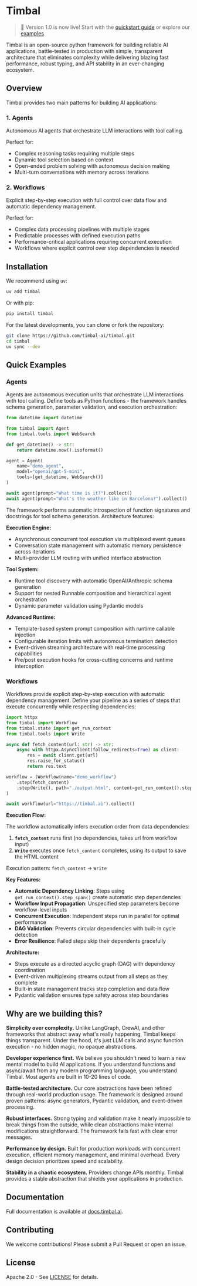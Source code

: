 # Timbal

> 🚀 Version 1.0 is now live! Start with the [quickstart guide](https://docs.timbal.ai/quickstart) or explore our [examples](https://docs.timbal.ai/examples).

Timbal is an open-source python framework for building reliable AI applications, battle-tested in production with simple, transparent architecture that eliminates complexity while delivering blazing fast performance, robust typing, and API stability in an ever-changing ecosystem.

## Overview

Timbal provides two main patterns for building AI applications:

### 1. Agents
Autonomous AI agents that orchestrate LLM interactions with tool calling.

Perfect for:
- Complex reasoning tasks requiring multiple steps
- Dynamic tool selection based on context
- Open-ended problem solving with autonomous decision making
- Multi-turn conversations with memory across iterations

### 2. Workflows
Explicit step-by-step execution with full control over data flow and automatic dependency management.

Perfect for:
- Complex data processing pipelines with multiple stages
- Predictable processes with defined execution paths
- Performance-critical applications requiring concurrent execution
- Workflows where explicit control over step dependencies is needed

## Installation

We recommend using `uv`:

```bash
uv add timbal
```

Or with pip:

```bash
pip install timbal
```

For the latest developments, you can clone or fork the repository:

```bash
git clone https://github.com/timbal-ai/timbal.git
cd timbal
uv sync --dev
```

## Quick Examples

### Agents

Agents are autonomous execution units that orchestrate LLM interactions with tool calling. Define tools as Python functions - the framework handles schema generation, parameter validation, and execution orchestration:

```python
from datetime import datetime

from timbal import Agent
from timbal.tools import WebSearch

def get_datetime() -> str:
    return datetime.now().isoformat()

agent = Agent(
    name="demo_agent",
    model="openai/gpt-5-mini",
    tools=[get_datetime, WebSearch()]
)

await agent(prompt="What time is it?").collect()
await agent(prompt="What's the weather like in Barcelona?").collect()
```

The framework performs automatic introspection of function signatures and docstrings for tool schema generation. Architecture features:

**Execution Engine:**
- Asynchronous concurrent tool execution via multiplexed event queues
- Conversation state management with automatic memory persistence across iterations
- Multi-provider LLM routing with unified interface abstraction

**Tool System:**
- Runtime tool discovery with automatic OpenAI/Anthropic schema generation
- Support for nested Runnable composition and hierarchical agent orchestration
- Dynamic parameter validation using Pydantic models

**Advanced Runtime:**
- Template-based system prompt composition with runtime callable injection
- Configurable iteration limits with autonomous termination detection
- Event-driven streaming architecture with real-time processing capabilities
- Pre/post execution hooks for cross-cutting concerns and runtime interception

### Workflows

Workflows provide explicit step-by-step execution with automatic dependency management. Define your pipeline as a series of steps that execute concurrently while respecting dependencies:

```python
import httpx
from timbal import Workflow
from timbal.state import get_run_context
from timbal.tools import Write

async def fetch_content(url: str) -> str:
    async with httpx.AsyncClient(follow_redirects=True) as client:
        res = await client.get(url)
        res.raise_for_status()
        return res.text

workflow = (Workflow(name="demo_workflow")
    .step(fetch_content)
    .step(Write(), path="./output.html", content=get_run_context().step_span("fetch_content").output) 
)

await workflow(url="https://timbal.ai").collect()
```

**Execution Flow:**

The workflow automatically infers execution order from data dependencies:

1. **`fetch_content`** runs first (no dependencies, takes url from workflow input)
2. **`Write`** executes once `fetch_content` completes, using its output to save the HTML content

Execution pattern: `fetch_content` → `Write`

**Key Features:**

- **Automatic Dependency Linking**: Steps using `get_run_context().step_span()` create automatic step dependencies
- **Workflow Input Propagation**: Unspecified step parameters become workflow-level inputs  
- **Concurrent Execution**: Independent steps run in parallel for optimal performance
- **DAG Validation**: Prevents circular dependencies with built-in cycle detection
- **Error Resilience**: Failed steps skip their dependents gracefully

**Architecture:**
- Steps execute as a directed acyclic graph (DAG) with dependency coordination
- Event-driven multiplexing streams output from all steps as they complete
- Built-in state management tracks step completion and data flow
- Pydantic validation ensures type safety across step boundaries

## Why are we building this?

**Simplicity over complexity.** Unlike LangGraph, CrewAI, and other frameworks that abstract away what's really happening, Timbal keeps things transparent. Under the hood, it's just LLM calls and async function execution - no hidden magic, no opaque abstractions.

**Developer experience first.** We believe you shouldn't need to learn a new mental model to build AI applications. If you understand functions and async/await from any modern programming language, you understand Timbal. Most agents are built in 10-20 lines of code.

**Battle-tested architecture.** Our core abstractions have been refined through real-world production usage. The framework is designed around proven patterns: async generators, Pydantic validation, and event-driven processing.

**Robust interfaces.** Strong typing and validation make it nearly impossible to break things from the outside, while clean abstractions make internal modifications straightforward. The framework fails fast with clear error messages.

**Performance by design.** Built for production workloads with concurrent execution, efficient memory management, and minimal overhead. Every design decision prioritizes speed and scalability.

**Stability in a chaotic ecosystem.** Providers change APIs monthly. Timbal provides a stable abstraction that shields your applications in production.

## Documentation

Full documentation is available at [docs.timbal.ai](https://docs.timbal.ai).

## Contributing

We welcome contributions! Please submit a Pull Request or open an issue.

## License

Apache 2.0 - See [LICENSE](LICENSE) for details.
